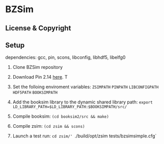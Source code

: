 BZSim
====


License & Copyright
-------------------

Setup
-----


dependencies: gcc, pin, scons, libconfig, libhdf5, libelfg0

1. Clone BZSim repository

2. Download Pin 2.14 [here](https://software.intel.com/sites/landingpage/pintool/downloads/pin-2.14-71313-gcc.4.4.7-linux.tar.gz). T

3. Set the folloing enviroment variables:
    `ZSIMPATH`
    `PINPATH`
    `LIBCONFIGPATH`
    `HDF5PATH`
    `BOOKSIMPATH`

4. Add the booksim library to the dynamic shared library path:
    `export LD_LIBRARY_PATH=$LD_LIBRARY_PATH:$BOOKSIMPATH/src/`

5. Compile booksim: `(cd booksim2/src && make)`

6. Compile zsim: `(cd zsim && scons)`

7. Launch a test run: 
    `cd zsim/'
    `./build/opt/zsim tests/bzsimsimple.cfg`
